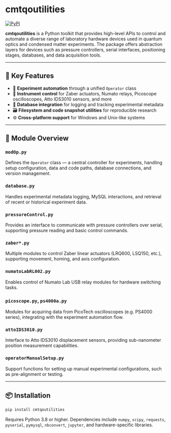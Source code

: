 # cmtqoutilities

[![PyPI](https://img.shields.io/pypi/v/cmtqoutilities.svg)](https://pypi.org/project/cmtqoutilities/)

**cmtqoutilities** is a Python toolkit that provides high-level APIs to control and automate a diverse range of laboratory hardware devices used in quantum optics and condensed matter experiments. The package offers abstraction layers for devices such as pressure controllers, serial interfaces, positioning stages, databases, and data acquisition tools.

---

## 🚀 Key Features

- 🧪 **Experiment automation** through a unified `Operator` class
- 📡 **Instrument control** for Zaber actuators, Numato relays, Picoscope oscilloscopes, Atto IDS3010 sensors, and more
- 🧾 **Database integration** for logging and tracking experimental metadata
- 🗃️ **Filesystem and code snapshot utilities** for reproducible research
- ⚙️ **Cross-platform support** for Windows and Unix-like systems

---

## 🧱 Module Overview

### `modOp.py`
Defines the `Operator` class — a central controller for experiments, handling setup configuration, data and code paths, database connections, and version management.

### `database.py`
Handles experimental metadata logging, MySQL interactions, and retrieval of recent or historical experiment data.

### `pressureControl.py`
Provides an interface to communicate with pressure controllers over serial, supporting pressure reading and basic control commands.

### `zaber*.py`
Multiple modules to control Zaber linear actuators (LRQ600, LSQ150, etc.), supporting movement, homing, and axis configuration.

### `numatoLabRL002.py`
Enables control of Numato Lab USB relay modules for hardware switching tasks.

### `picoscope.py`, `ps4000a.py`
Modules for acquiring data from PicoTech oscilloscopes (e.g. PS4000 series), integrating with the experiment automation flow.

### `attoIDS3010.py`
Interface to Atto IDS3010 displacement sensors, providing sub-nanometer position measurement capabilities.

### `operatorManualSetup.py`
Support functions for setting up manual experimental configurations, such as pre-alignment or testing.

---

## 📦 Installation

```bash
pip install cmtqoutilities
```

Requires Python 3.8 or higher. Dependencies include `numpy`, `scipy`, `requests`, `pyserial`, `pymysql`, `nbconvert`, `jupyter`, and hardware-specific libraries.

